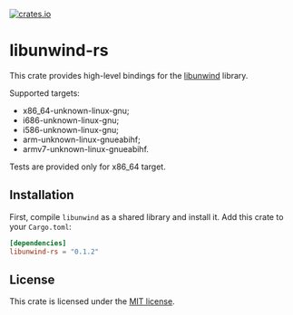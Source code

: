 [![crates.io](https://img.shields.io/crates/v/libunwind-rs.svg)](https://crates.io/crates/libunwind-rs)
# libunwind-rs
This crate provides high-level bindings for the [libunwind] library.

Supported targets:
* x86_64-unknown-linux-gnu;
* i686-unknown-linux-gnu;
* i586-unknown-linux-gnu;
* arm-unknown-linux-gnueabihf;
* armv7-unknown-linux-gnueabihf.

Tests are provided only for x86_64 target.

[libunwind]: https://www.nongnu.org/libunwind/

## Installation

First, compile `libunwind` as a shared library and install it. Add this crate to your `Cargo.toml`:

```toml
[dependencies]
libunwind-rs = "0.1.2"
```
## License

This crate is licensed under the [MIT license].

[MIT license]: LICENSE
